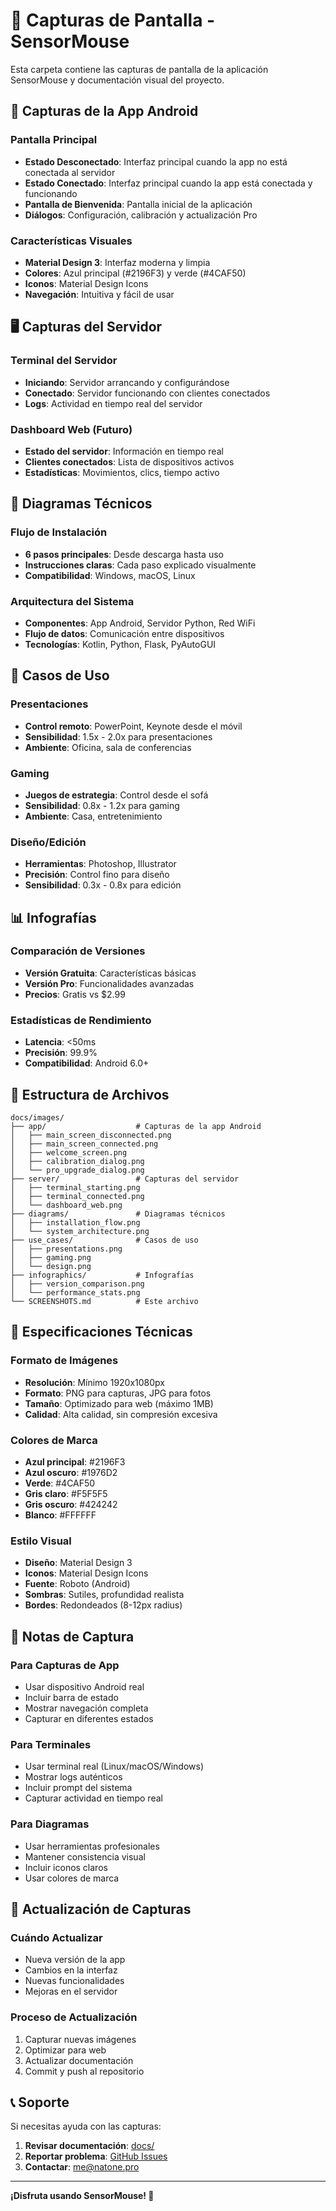 # 📸 Capturas de Pantalla - SensorMouse

Esta carpeta contiene las capturas de pantalla de la aplicación SensorMouse y documentación visual del proyecto.

## 📱 Capturas de la App Android

### Pantalla Principal
- **Estado Desconectado**: Interfaz principal cuando la app no está conectada al servidor
- **Estado Conectado**: Interfaz principal cuando la app está conectada y funcionando
- **Pantalla de Bienvenida**: Pantalla inicial de la aplicación
- **Diálogos**: Configuración, calibración y actualización Pro

### Características Visuales
- **Material Design 3**: Interfaz moderna y limpia
- **Colores**: Azul principal (#2196F3) y verde (#4CAF50)
- **Iconos**: Material Design Icons
- **Navegación**: Intuitiva y fácil de usar

## 🖥️ Capturas del Servidor

### Terminal del Servidor
- **Iniciando**: Servidor arrancando y configurándose
- **Conectado**: Servidor funcionando con clientes conectados
- **Logs**: Actividad en tiempo real del servidor

### Dashboard Web (Futuro)
- **Estado del servidor**: Información en tiempo real
- **Clientes conectados**: Lista de dispositivos activos
- **Estadísticas**: Movimientos, clics, tiempo activo

## 🔧 Diagramas Técnicos

### Flujo de Instalación
- **6 pasos principales**: Desde descarga hasta uso
- **Instrucciones claras**: Cada paso explicado visualmente
- **Compatibilidad**: Windows, macOS, Linux

### Arquitectura del Sistema
- **Componentes**: App Android, Servidor Python, Red WiFi
- **Flujo de datos**: Comunicación entre dispositivos
- **Tecnologías**: Kotlin, Python, Flask, PyAutoGUI

## 🎯 Casos de Uso

### Presentaciones
- **Control remoto**: PowerPoint, Keynote desde el móvil
- **Sensibilidad**: 1.5x - 2.0x para presentaciones
- **Ambiente**: Oficina, sala de conferencias

### Gaming
- **Juegos de estrategia**: Control desde el sofá
- **Sensibilidad**: 0.8x - 1.2x para gaming
- **Ambiente**: Casa, entretenimiento

### Diseño/Edición
- **Herramientas**: Photoshop, Illustrator
- **Precisión**: Control fino para diseño
- **Sensibilidad**: 0.3x - 0.8x para edición

## 📊 Infografías

### Comparación de Versiones
- **Versión Gratuita**: Características básicas
- **Versión Pro**: Funcionalidades avanzadas
- **Precios**: Gratis vs $2.99

### Estadísticas de Rendimiento
- **Latencia**: <50ms
- **Precisión**: 99.9%
- **Compatibilidad**: Android 6.0+

## 📁 Estructura de Archivos

```
docs/images/
├── app/                    # Capturas de la app Android
│   ├── main_screen_disconnected.png
│   ├── main_screen_connected.png
│   ├── welcome_screen.png
│   ├── calibration_dialog.png
│   └── pro_upgrade_dialog.png
├── server/                 # Capturas del servidor
│   ├── terminal_starting.png
│   ├── terminal_connected.png
│   └── dashboard_web.png
├── diagrams/               # Diagramas técnicos
│   ├── installation_flow.png
│   └── system_architecture.png
├── use_cases/              # Casos de uso
│   ├── presentations.png
│   ├── gaming.png
│   └── design.png
├── infographics/           # Infografías
│   ├── version_comparison.png
│   └── performance_stats.png
└── SCREENSHOTS.md          # Este archivo
```

## 🎨 Especificaciones Técnicas

### Formato de Imágenes
- **Resolución**: Mínimo 1920x1080px
- **Formato**: PNG para capturas, JPG para fotos
- **Tamaño**: Optimizado para web (máximo 1MB)
- **Calidad**: Alta calidad, sin compresión excesiva

### Colores de Marca
- **Azul principal**: #2196F3
- **Azul oscuro**: #1976D2
- **Verde**: #4CAF50
- **Gris claro**: #F5F5F5
- **Gris oscuro**: #424242
- **Blanco**: #FFFFFF

### Estilo Visual
- **Diseño**: Material Design 3
- **Iconos**: Material Design Icons
- **Fuente**: Roboto (Android)
- **Sombras**: Sutiles, profundidad realista
- **Bordes**: Redondeados (8-12px radius)

## 📝 Notas de Captura

### Para Capturas de App
- Usar dispositivo Android real
- Incluir barra de estado
- Mostrar navegación completa
- Capturar en diferentes estados

### Para Terminales
- Usar terminal real (Linux/macOS/Windows)
- Mostrar logs auténticos
- Incluir prompt del sistema
- Capturar actividad en tiempo real

### Para Diagramas
- Usar herramientas profesionales
- Mantener consistencia visual
- Incluir iconos claros
- Usar colores de marca

## 🔄 Actualización de Capturas

### Cuándo Actualizar
- Nueva versión de la app
- Cambios en la interfaz
- Nuevas funcionalidades
- Mejoras en el servidor

### Proceso de Actualización
1. Capturar nuevas imágenes
2. Optimizar para web
3. Actualizar documentación
4. Commit y push al repositorio

## 📞 Soporte

Si necesitas ayuda con las capturas:

1. **Revisar documentación**: [docs/](../)
2. **Reportar problema**: [GitHub Issues](https://github.com/natone2/sensormouse/issues)
3. **Contactar**: [me@natone.pro](mailto:me@natone.pro)

---

**¡Disfruta usando SensorMouse! 🚀** 